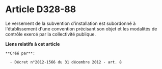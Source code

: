 # Article D328-88

Le versement de la subvention d'installation est subordonné à l'établissement d'une convention précisant son objet et les
modalités de contrôle exercé par la collectivité publique.

**Liens relatifs à cet article**

	**Créé par**:

	  - Décret n°2012-1566 du 31 décembre 2012 - art. 8
